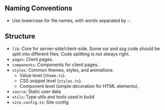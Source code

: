 ## Naming Conventions

- Use lowercase for file names, with words separated by -.

## Structure

- `lib`: Core for server-side/client-side. Some ssr and ssg code should be split into different files. Code splitting is not always right.
- `pages`: Client pages.
- `components`: Components for client pages.
- `styles`: Common themes, styles, and animations.
  - Value level (`theme.ts`).
  - CSS snippet level (`styles.ts`).
  - Component level (simple decoration for HTML elements).
- `source`: Static user data
- `utils`: Type utils and tools used in build
- `site.config.ts`: Site config
